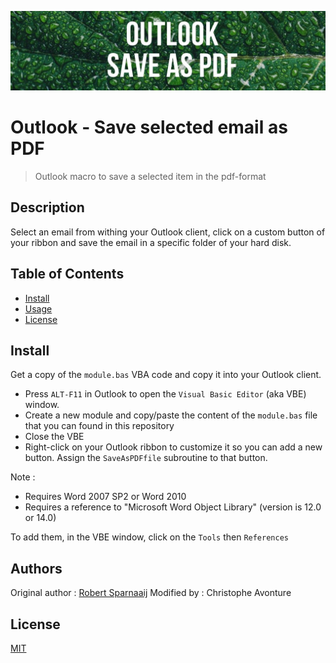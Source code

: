 ![Banner](images/banner.jpg)

# Outlook - Save selected email as PDF

> Outlook macro to save a selected item in the pdf-format

## Description

Select an email from withing your Outlook client, click on a custom button of your ribbon and save the email in a specific folder of your hard disk.

## Table of Contents

- [Install](#install)
- [Usage](#usage)
- [License](#license)

## Install

Get a copy of the `module.bas` VBA code and copy it into your Outlook client.

- Press `ALT-F11` in Outlook to open the `Visual Basic Editor` (aka VBE) window.
- Create a new module and copy/paste the content of the `module.bas` file that you can found in this repository
- Close the VBE
- Right-click on your Outlook ribbon to customize it so you can add a new button. Assign the `SaveAsPDFfile` subroutine to that button.

Note :

- Requires Word 2007 SP2 or Word 2010
- Requires a reference to "Microsoft Word <version> Object Library" (version is 12.0 or 14.0)

To add them, in the VBE window, click on the `Tools` then `References`

## Authors

Original author : [Robert Sparnaaij](http://www.howto-outlook.com/howto/saveaspdf.htm)
Modified by : Christophe Avonture

## License

[MIT](LICENSE)
